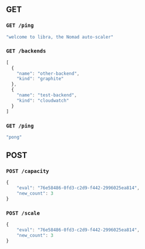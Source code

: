 ## GET
### `GET /ping`
```javascript
"welcome to libra, the Nomad auto-scaler"
```

### `GET /backends`
```javascript
[
  {
    "name": "other-backend",
    "kind": "graphite"
  },
  {
    "name": "test-backend",
    "kind": "cloudwatch"
  }
]
```

### `GET /ping`
```javascript
"pong"
```

## POST
### `POST /capacity`
```javascript
{
    "eval": "76e58486-0fd3-c2d9-f442-2996025ea814",
    "new_count": 3
}
```

### `POST /scale`
```javascript
{
    "eval": "76e58486-0fd3-c2d9-f442-2996025ea814",
    "new_count": 3
}
```

